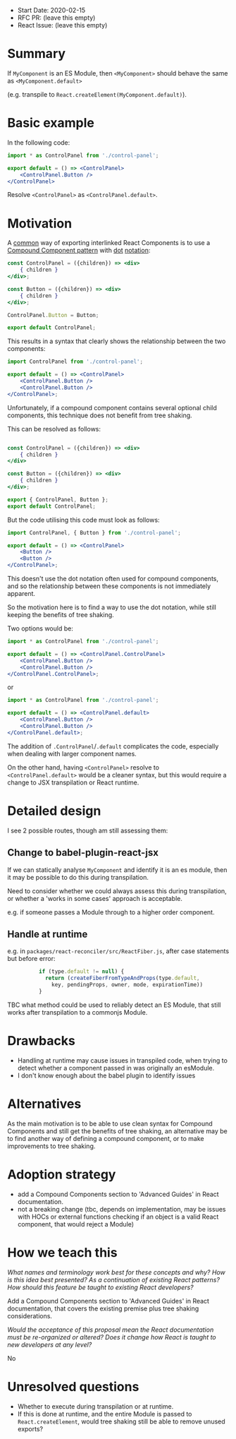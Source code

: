 - Start Date: 2020-02-15
- RFC PR: (leave this empty)
- React Issue: (leave this empty)

# Summary

If `MyComponent` is an ES Module, then `<MyComponent>` should behave the same as `<MyComponent.default>`

(e.g. transpile to `React.createElement(MyComponent.default)`).

# Basic example

In the following code:

```jsx
import * as ControlPanel from './control-panel';

export default = () => <ControlPanel>
    <ControlPanel.Button />
</ControlPanel>
```

Resolve `<ControlPanel>` as `<ControlPanel.default>`.

# Motivation

A [common](https://kentcdodds.com/blog/compound-components-with-react-hooks) way of exporting interlinked React Components is to use a [Compound Component pattern](https://egghead.io/lessons/react-write-compound-components) with [dot](https://www.jakewiesler.com/blog/compound-component-basics/) [notation](https://medium.com/risan/react-component-with-dot-notation-7a9853dbf33b):

```jsx
const ControlPanel = ({children}) => <div>
    { children }
</div>;

const Button = ({children}) => <div>
    { children }
</div>;

ControlPanel.Button = Button;

export default ControlPanel;
```

This results in a syntax that clearly shows the relationship between the two components:

```jsx
import ControlPanel from './control-panel';

export default = () => <ControlPanel>
    <ControlPanel.Button />
    <ControlPanel.Button />
</ControlPanel>;
```

Unfortunately, if a compound component contains several optional child components, this technique does not benefit from tree shaking.

This can be resolved as follows:

```jsx

const ControlPanel = ({children}) => <div>
    { children }
</div>

const Button = ({children}) => <div>
    { children }
</div>;

export { ControlPanel, Button };
export default ControlPanel;
```

But the code utilising this code must look as follows:

```jsx
import ControlPanel, { Button } from './control-panel';

export default = () => <ControlPanel>
    <Button />
    <Button />
</ControlPanel>;

```

This doesn't use the dot notation often used for compound components, and so the relationship between these components is not immediately apparent.

So the motivation here is to find a way to use the dot notation, while still keeping the benefits of tree shaking.

Two options would be:

```jsx
import * as ControlPanel from './control-panel';

export default = () => <ControlPanel.ControlPanel>
    <ControlPanel.Button />
    <ControlPanel.Button />
</ControlPanel.ControlPanel>;
```

or

```jsx
import * as ControlPanel from './control-panel';

export default = () => <ControlPanel.default>
    <ControlPanel.Button />
    <ControlPanel.Button />
</ControlPanel.default>;
```

The addition of `.ControlPanel`/`.default` complicates the code, especially when dealing with larger component names.

On the other hand, having `<ControlPanel>` resolve to `<ControlPanel.default>` would be a cleaner syntax, but this would require a change to JSX transpilation or React runtime.

# Detailed design

I see 2 possible routes, though am still assessing them:

## Change to babel-plugin-react-jsx

If we can statically analyse `MyComponent` and identify it is an es module, then it may be possible to do this during transpilation.

Need to consider whether we could always assess this during transpilation, or whether a 'works in some cases' approach is acceptable.

e.g. if someone passes a Module through to a higher order component.

## Handle at runtime

e.g. in `packages/react-reconciler/src/ReactFiber.js`, after case statements but before error:

```js
          if (type.default != null) {
            return (createFiberFromTypeAndProps(type.default,
              key, pendingProps, owner, mode, expirationTime))
          }
```

TBC what method could be used to reliably detect an ES Module, that still works after transpilation to a commonjs Module.

# Drawbacks

- Handling at runtime may cause issues in transpiled code, when trying to detect whether a component passed in was originally an esModule.
- I don't know enough about the babel plugin to identify issues

# Alternatives

As the main motivation is to be able to use clean syntax for Compound Components and still get the benefits of tree shaking, an alternative may be to find another way of defining a compound component, or to make improvements to tree shaking.

# Adoption strategy

- add a Compound Components section to 'Advanced Guides' in React documentation.
- not a breaking change (tbc, depends on implementation, may be issues with HOCs or external functions checking if an object is a valid React component, that would reject a Module)

# How we teach this

*What names and terminology work best for these concepts and why? How is this
idea best presented? As a continuation of existing React patterns?*
*How should this feature be taught to existing React developers?*

Add a Compound Components section to 'Advanced Guides' in React documentation, that covers the existing premise plus tree shaking considerations.

*Would the acceptance of this proposal mean the React documentation must be
re-organized or altered?*
*Does it change how React is taught to new developers at any level?*

No

# Unresolved questions

- Whether to execute during transpilation or at runtime.
- If this is done at runtime, and the entire Module is passed to `React.createElement`, would tree shaking still be able to remove unused exports?
